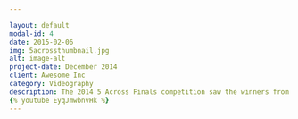```yaml
---

layout: default
modal-id: 4
date: 2015-02-06
img: 5acrossthumbnail.jpg
alt: image-alt
project-date: December 2014
client: Awesome Inc
category: Videography
description: The 2014 5 Across Finals competition saw the winners from each previous competition in 2014 go head-to-head in a night that promised a $4000 grand prize. The winner of last year’s 5 Across Finals was CompleteSet, pitched by Gary Darna.
{% youtube EyqJmwbnvHk %}
---
```

